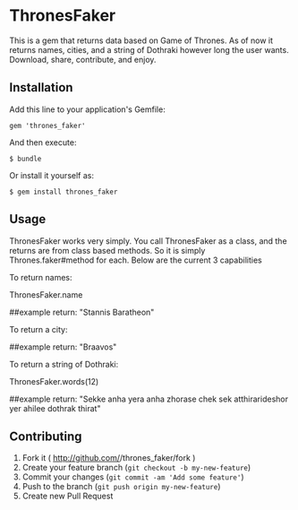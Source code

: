 # ThronesFaker

This is a gem that returns data based on Game of Thrones.  As of now it returns
names, cities, and a string of Dothraki however long the user wants.  Download, share,
contribute, and enjoy.

## Installation

Add this line to your application's Gemfile:

    gem 'thrones_faker'

And then execute:

    $ bundle

Or install it yourself as:

    $ gem install thrones_faker

## Usage

ThronesFaker works very simply. You call ThronesFaker as a class, and the returns are from class based methods.  So it is simply Thrones.faker#method for each.  Below are the current 3 capabilities 

To return names:

ThronesFaker.name

##example return:  "Stannis Baratheon"


To return a city:

##example return:  "Braavos"


To return a string of Dothraki:

ThronesFaker.words(12)

##example return:  "Sekke anha yera anha zhorase chek sek atthirarideshor yer ahilee dothrak thirat" 

## Contributing

1. Fork it ( http://github.com/<my-github-username>/thrones_faker/fork )
2. Create your feature branch (`git checkout -b my-new-feature`)
3. Commit your changes (`git commit -am 'Add some feature'`)
4. Push to the branch (`git push origin my-new-feature`)
5. Create new Pull Request
